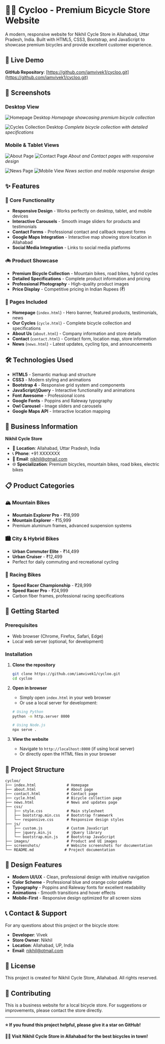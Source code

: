 # 🚴‍♂️ Cycloo - Premium Bicycle Store Website

A modern, responsive website for Nikhil Cycle Store in Allahabad, Uttar Pradesh, India. Built with HTML5, CSS3, Bootstrap, and JavaScript to showcase premium bicycles and provide excellent customer experience.

## 🌟 Live Demo

**GitHub Repository**: [https://github.com/iamvivek1/cycloo.git](https://github.com/iamvivek1/cycloo.git)

## 📱 Screenshots

### Desktop View
![Homepage Desktop](screenshots/Screenshot%20(103).png)
*Homepage showcasing premium bicycle collection*

![Cycles Collection Desktop](screenshots/Screenshot%20(104).png)
*Complete bicycle collection with detailed specifications*

### Mobile & Tablet Views
![About Page](screenshots/Screenshot%20(105).png) ![Contact Page](screenshots/Screenshot%20(106).png)
*About and Contact pages with responsive design*

![News Page](screenshots/Screenshot%20(107).png) ![Mobile View](screenshots/Screenshot%20(108).png)
*News section and mobile responsive design*

## ✨ Features

### 🎯 **Core Functionality**
- **Responsive Design** - Works perfectly on desktop, tablet, and mobile devices
- **Interactive Carousels** - Smooth image sliders for products and testimonials
- **Contact Forms** - Professional contact and callback request forms
- **Google Maps Integration** - Interactive map showing store location in Allahabad
- **Social Media Integration** - Links to social media platforms

### 🚲 **Product Showcase**
- **Premium Bicycle Collection** - Mountain bikes, road bikes, hybrid cycles
- **Detailed Specifications** - Complete product information and pricing
- **Professional Photography** - High-quality product images
- **Price Display** - Competitive pricing in Indian Rupees (₹)

### 📄 **Pages Included**
- **Homepage** (`index.html`) - Hero banner, featured products, testimonials, news
- **Our Cycles** (`cycle.html`) - Complete bicycle collection and specifications
- **About Us** (`about.html`) - Company information and store details
- **Contact** (`contact.html`) - Contact form, location map, store information
- **News** (`news.html`) - Latest updates, cycling tips, and announcements

## 🛠️ Technologies Used

- **HTML5** - Semantic markup and structure
- **CSS3** - Modern styling and animations
- **Bootstrap 4** - Responsive grid system and components
- **JavaScript/jQuery** - Interactive functionality and animations
- **Font Awesome** - Professional icons
- **Google Fonts** - Poppins and Raleway typography
- **Owl Carousel** - Image sliders and carousels
- **Google Maps API** - Interactive location mapping

## 🏪 Business Information

**Nikhil Cycle Store**
- 📍 **Location**: Allahabad, Uttar Pradesh, India
- 📞 **Phone**: +91 XXXXXXX
- 📧 **Email**: nikhil@otmail.com
- 🌐 **Specialization**: Premium bicycles, mountain bikes, road bikes, electric bikes

## 📋 Product Categories

### 🏔️ **Mountain Bikes**
- **Mountain Explorer Pro** - ₹18,999
- **Mountain Explorer** - ₹15,999
- Premium aluminum frames, advanced suspension systems

### 🏙️ **City & Hybrid Bikes**
- **Urban Commuter Elite** - ₹14,499
- **Urban Cruiser** - ₹12,499
- Perfect for daily commuting and recreational cycling

### 🏁 **Racing Bikes**
- **Speed Racer Championship** - ₹28,999
- **Speed Racer Pro** - ₹24,999
- Carbon fiber frames, professional racing specifications

## 🚀 Getting Started

### Prerequisites
- Web browser (Chrome, Firefox, Safari, Edge)
- Local web server (optional, for development)

### Installation
1. **Clone the repository**
   ```bash
   git clone https://github.com/iamvivek1/cycloo.git
   cd cycloo
   ```

2. **Open in browser**
   - Simply open `index.html` in your web browser
   - Or use a local server for development:
   ```bash
   # Using Python
   python -m http.server 8000
   
   # Using Node.js
   npx serve .
   ```

3. **View the website**
   - Navigate to `http://localhost:8000` (if using local server)
   - Or directly open the HTML files in your browser

## 📁 Project Structure

```
cycloo/
├── index.html              # Homepage
├── about.html              # About page
├── contact.html            # Contact page
├── cycle.html              # Bicycle collection page
├── news.html               # News and updates page
├── css/
│   ├── style.css           # Main stylesheet
│   ├── bootstrap.min.css   # Bootstrap framework
│   └── responsive.css      # Responsive design styles
├── js/
│   ├── custom.js           # Custom JavaScript
│   ├── jquery.min.js       # jQuery library
│   └── bootstrap.min.js    # Bootstrap JavaScript
├── images/                 # Product and UI images
├── screenshots/            # Website screenshots for documentation
└── README.md              # Project documentation
```

## 🎨 Design Features

- **Modern UI/UX** - Clean, professional design with intuitive navigation
- **Color Scheme** - Professional blue and orange color palette
- **Typography** - Poppins and Raleway fonts for excellent readability
- **Animations** - Smooth transitions and hover effects
- **Mobile-First** - Responsive design optimized for all screen sizes

## 📞 Contact & Support

For any questions about this project or the bicycle store:

- **Developer**: Vivek
- **Store Owner**: Nikhil
- **Location**: Allahabad, UP, India
- **Email**: nikhil@otmail.com

## 📄 License

This project is created for Nikhil Cycle Store, Allahabad. All rights reserved.

## 🤝 Contributing

This is a business website for a local bicycle store. For suggestions or improvements, please contact the store directly.

---

**⭐ If you found this project helpful, please give it a star on GitHub!**

**🚴‍♂️ Visit Nikhil Cycle Store in Allahabad for the best bicycles in town!**